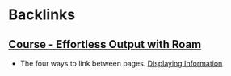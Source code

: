 
# Backlinks
## [Course - Effortless Output with Roam](<Course - Effortless Output with Roam.md>)
- The four ways to link between pages. [Displaying Information](<Displaying Information.md>)

